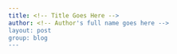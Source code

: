 ```yaml
---
title: <!-- Title Goes Here -->
author: <!-- Author's full name goes here -->
layout: post
group: blog
---
```


<!-- Content goes here in the markdown format. The page title should be saved as Year-Month-Day-Title.md in the _posts folder when draft is complete to publish -->